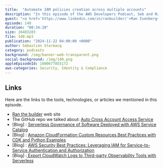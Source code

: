 ```yaml
---
title:  "Automate IAM policies creation across multiple accounts"
description: "In this episode of the AWS Developers Podcast, Seb and Ran Isenberg discuss the automation of IAM policies across multiple AWS accounts. They explore the challenges faced in managing security and access in a multi-account environment, the design and implementation of an automation architecture that simplifies these processes, and the significant improvements in developer experience and operational efficiency achieved through this automation. Ran shares insights into the open-source project that supports this automation and discusses future enhancements and community engagement."
guest: "<a href='https://www.linkedin.com/in/ranbuilder/'>Ran Isenberg</a>, Software Architect, CyberArk"
episode: 140
duration: "00:34:20" 
size: 16483283
file: 140.mp3	
publication: "2024-11-22 04:00:00 +0000"
author: Sébastien Stormacq
category: podcasts
background: /img/banner-web-transparent.png
social-background: /img/140.png
appleEpisodeId: 1000677855172
aws-categories: Security, Identity & Compliance
---
```


## Links

Here are the links to the tools, technologies, or articles we mentioned in this episode.

- [Ran the builder](https://www.ranthebuilder.cloud/) web site
- The GitHub repo we talked about: [Auto Cross Account Access Service](https://github.com/ran-isenberg/auto-cross-account-access-service)
- [Blog] : [Serverless Governance of Software Deployed with AWS Service Catalog](https://aws.amazon.com/blogs/mt/serverless-governance-of-software-deployed-with-aws-service-catalog/)
- [Blog] : [Amazon CloudFormation Custom Resources Best Practices with CDK and Python Examples](https://www.ranthebuilder.cloud/post/amazon-cloudformation-custom-resources-best-practices-with-cdk-and-python-examples)
- [Blog] : [AWS Security Best Practices: Leveraging IAM for Service-to-Service Authentication and Authorization](https://www.ranthebuilder.cloud/post/aws-security-best-practices-leveraging-iam-for-service-to-service-authentication-and-authorization)
- [Blog] :[ Export CloudWatch Logs to Third-party Observability Tools with Serverless](https://www.ranthebuilder.cloud/post/export-cloudwatch-logs-to-third-party-observability-tools-with-serverless)